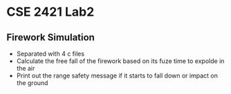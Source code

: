 # CSE 2421 Lab2
## Firework Simulation
- Separated with 4 c files
- Calculate the free fall of the firework based on its fuze time to expolde in the air
- Print out the range safety message if it starts to fall down or impact on the ground

